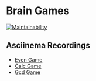 # Brain Games
[![Maintainability](https://api.codeclimate.com/v1/badges/d7899793cb18cad37937/maintainability)](https://codeclimate.com/github/hektex/php-project-45/maintainability)
## Asciinema Recordings

- [Even Game](https://asciinema.org/a/pj7wtcBVvGMHGBBcq0doqe0yc)
- [Calc Game](https://asciinema.org/a/yzukY8U3QkFjiBhajhDEFnjKM)
- [Gcd Game](https://asciinema.org/a/dSmHuzlE29plX6AAychrNzaVq)